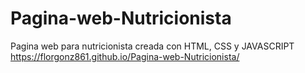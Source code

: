 # Pagina-web-Nutricionista
Pagina web para nutricionista creada con HTML, CSS y JAVASCRIPT
https://florgonz861.github.io/Pagina-web-Nutricionista/
